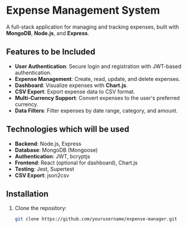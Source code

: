 # Expense Management System

A full-stack application for managing and tracking expenses, built with **MongoDB**, **Node.js**, and **Express**.

## Features to be Included
- **User Authentication**: Secure login and registration with JWT-based authentication.
- **Expense Management**: Create, read, update, and delete expenses.
- **Dashboard**: Visualize expenses with **Chart.js**.
- **CSV Export**: Export expense data to CSV format.
- **Multi-Currency Support**: Convert expenses to the user's preferred currency.
- **Data Filters**: Filter expenses by date range, category, and amount.

## Technologies which will be used
- **Backend**: Node.js, Express
- **Database**: MongoDB (Mongoose)
- **Authentication**: JWT, bcryptjs
- **Frontend**: React (optional for dashboard), Chart.js
- **Testing**: Jest, Supertest
- **CSV Export**: json2csv

## Installation

1. Clone the repository:
   ```bash
   git clone https://github.com/yourusername/expense-manager.git
